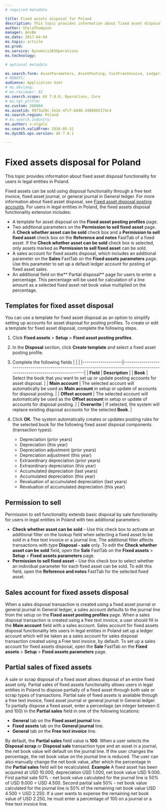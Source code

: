 ```yaml
---
# required metadata

title: Fixed assets disposal for Poland
description: This topic provides information about fixed asset disposal functionality for users in legal entities in Poland. 
author: ShylaThompson
manager: AnnBe
ms.date: 2017-04-04
ms.topic: article
ms.prod: 
ms.service: Dynamics365Operations
ms.technology: 

# optional metadata

ms.search.form: AssetParameters, AssetPosting, CustFreeInvoice, LedgerJournalTable
# ROBOTS: 
audience: Application User
# ms.devlang: 
# ms.reviewer: 81
ms.search.scope: AX 7.0.0, Operations, Core
# ms.tgt_pltfrm: 
ms.custom: 266964
ms.assetid: 99f3a20c-2e2e-4fc7-b846-3d86802174c4
ms.search.region: Poland
# ms.search.industry: 
ms.author: v-elgolu
ms.search.validFrom: 2016-05-31
ms.dyn365.ops.version: AX 7.0.1

---
```


# Fixed assets disposal for Poland

This topic provides information about fixed asset disposal functionality for users in legal entities in Poland. 

Fixed assets can be sold using disposal functionality through a free text invoice, fixed asset journal, or general journal in General ledger. For more information about fixed asset disposal, see [Fixed asset disposal posting accounts](../fixed-assets/fixed-asset-disposal-posting-accounts.md). For users in legal entities in Poland, the fixed assets disposal functionality extension includes:

-   A template for asset disposal on the **Fixed asset posting profiles** page.
-   Two additional parameters on the **Permission to sell fixed asset** page. A **Check whether asset can be sold** check box and a **Permission to sell fixed asset** check box on the **Reference and notes** FastTab of a fixed asset. If the **Check whether asset can be sold** check box is selected, only assets marked as **Permission to sell fixed asset** can be sold.
-   A sales account for fixed assets disposal, which includes an additional parameter on the **Sales** FastTab on the **Fixed assets parameters** page. Use this parameter to set up a default ledger account for posting of fixed asset sales.
-   An additional field on the** Partial disposal** page for users to enter a percentage. This percentage will be used for calculation of a line amount as a selected fixed asset net book value multiplied on the percentage.

## Templates for fixed asset disposal
You can use a template for fixed asset disposal as an option to simplify setting up accounts for asset disposal for posting profiles. To create or edit a template for fixed asset disposal, complete the following steps.

1.  Click **Fixed assets** &gt; **Setup** &gt; **Fixed asset posting profiles**.
2.  In the **Disposal** section, click **Create template** and select a fixed asset posting profile.
3.  Complete the following fields
    |                    |                                                                                                                                |
    |--------------------|--------------------------------------------------------------------------------------------------------------------------------|
    | **Field**          | **Description**                                                                                                                |
    | **Book**           | Select the book that you want to set up or update posting accounts for asset disposal.                                         |
    | **Main account**   | The selected account will automatically be used as **Main account** in setup or update of accounts for disposal posting.       |
    | **Offset account** | The selected account will automatically be used as the **Offset account** in setup or update of accounts for disposal posting. |
    | **Overwrite**      | If selected, the system will replace existing disposal accounts for the selected **Book**.                                     |

4.  Click **OK**. The system automatically creates or updates posting rules for the selected book for the following fixed asset disposal components (transaction types):
    -   Depreciation (prior years)
    -   Depreciation (this year)
    -   Depreciation adjustment (prior years)
    -   Depreciation adjustment (this year)
    -   Extraordinary depreciation (prior years)
    -   Extraordinary depreciation (this year)
    -   Accumulated depreciation (last years)
    -   Accumulated depreciation (this year)
    -   Revaluation of accumulated depreciation (last years)
    -   Revaluation of accumulated depreciation (this year)

## Permission to sell
Permission to sell functionality extends basic disposal by sale functionality for users in legal entities in Poland with two additional parameters:

-   **Check whether asset can be sold** – Use this check box to activate an additional filter on the lookup field when selecting a fixed asset to be sold in a free text invoice or a journal line. The additional filter affects transactions with type **Disposal - sale** only. To edit the **Check whether asset can be sold** field, open the **Sale** FastTab on the **Fixed assets** &gt; **Setup** &gt; **Fixed assets parameters** page.
-   **Permission to sell fixed asset** – Use this check box to select whether an individual parameter for each fixed asset can be sold. To edit this field, open the **Reference and notes** FastTab for the selected fixed asset.

## Sales account for fixed assets disposal
When a sales disposal transaction is created using a fixed asset journal or general journal in General ledger, a sales account defaults to the journal line from the setup on the **Fixed asset posting profiles** page. When a sales disposal transaction is created using a free text invoice, a user should fill in the **Main account** field with a sales account. Sales account for fixed assets disposal functionality lets users in legal entities in Poland set up a ledger account which will be taken as a sales account for sales disposal transaction created using a Free text invoice, by default. To set up a sales account for fixed assets disposal, open the **Sale** FastTab on the **Fixed assets** &gt; **Setup** &gt; **Fixed assets parameters** page.

## Partial sales of fixed assets
A sale or scrap disposal of a fixed asset allows disposal of an entire fixed asset only. Partial sales of fixed assets functionality allows users in legal entities in Poland to dispose partially of a fixed asset through both sale or scrap types of transactions. Partial sale of fixed assets is available through a free text invoice, fixed asset journal or general journal in General ledger. To partially dispose a fixed asset, enter a percentage (an integer between 0 and 100) in the **Partial sales** field in one of the following locations:

-   **General** tab on the **Fixed asset journal** line.
-   **Fixed assets** tab on the **General journal** line.
-   **General** tab on the **Free text invoice** line.

By default, the **Partial sales** field value is **100**. When a user selects the **Disposal scrap** or **Disposal sale** transaction type and an asset in a journal, the net book value will default on the journal line. If the user changes the percentage, the net book value on the journal line is reduced. The user can also manually change the net book value, after which the percentage in the **Partial sales** field will be recalculated. **Example** A fixed asset has been acquired at USD 10.000, depreciation USD 1.000, net book value USD 9.000. First partial sale 50% - net book value calculated for the journal line is 50% of USD 9.000 = USD 4.500. Second partial sale 50% - net book value calculated for the journal line is 50% of the remaining net book value USD 4.500 = USD 2.250. If a user wants to expense the remaining net book value of USD 2.250, he must enter a percentage of 100 on a journal or a free text invoice line.

